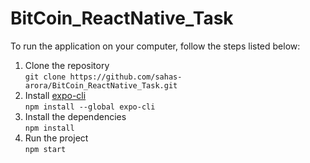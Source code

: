 # BitCoin_ReactNative_Task

To run the application on your computer, follow the steps listed below:

1) Clone the repository <br/>
```git clone https://github.com/sahas-arora/BitCoin_ReactNative_Task.git```
2) Install [expo-cli](https://docs.expo.io/workflow/expo-cli/) <br/>
```npm install --global expo-cli```
3) Install the dependencies <br/>
```npm install```
4) Run the project<br/>
```npm start```
